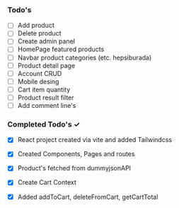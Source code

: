 ### Todo's
- [ ] Add product
- [ ] Delete product
- [ ] Create admin panel
- [ ] HomePage featured products
- [ ] Navbar product categories (etc. hepsiburada)
- [ ] Product detail page
- [ ] Account CRUD
- [ ] Mobile desing
- [ ] Cart item quantity
- [ ] Product result filter
- [ ] Add comment line's

### Completed Todo's ✓
- [x] React project created via vite and added Tailwindcss 
- [x] Created Components, Pages and routes
- [x] Product's fetched from dummyjsonAPI
- [x] Create Cart Context
- [x] Added addToCart, deleteFromCart, getCartTotal

